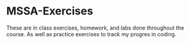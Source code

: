 # MSSA-Exercises

These are in class exercises, homework, and labs done throughout the course. As well as practice exercises to track my progres in coding.
